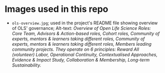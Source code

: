 # Images used in this repo

* `ols-overview.jpg`; used in the project's README file showing overview of OLS' governance; Alt-text: *Overview of Open Life Science Roles: Core Team, Advisors & Action-based roles, Cohort roles, Community of experts, mentors & learners taking different roles, Community of experts, mentors & learners taking different roles, Members leading community projects. They operate on 6 principles: Reward All (volunteer) Labor, Operational Continuity, Contextualised Approaches, Evidence & Impact Study, Collaboration & Membership, Long-term Sustainability.*

